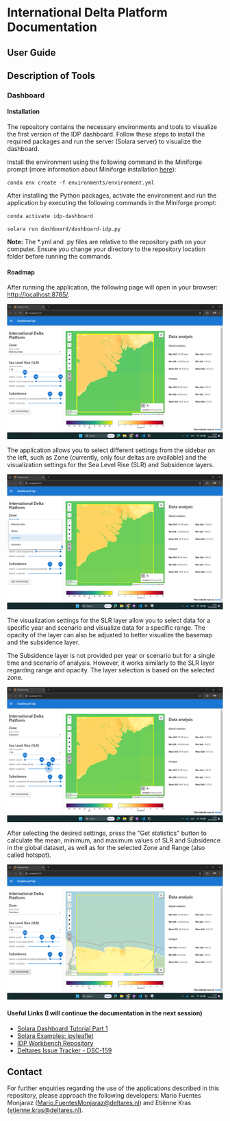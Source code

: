 # International Delta Platform Documentation

## User Guide

## Description of Tools 
### Dashboard
#### Installation
The repository contains the necessary environments and tools to visualize the first version of the IDP dashboard. Follow these steps to install the required packages and run the server (Solara server) to visualize the dashboard.

Install the environment using the following command in the Miniforge prompt (more information about Miniforge installation [here](https://github.com/conda-forge/miniforge)):
```
conda env create -f environments/environment.yml
```

After installing the Python packages, activate the environment and run the application by executing the following commands in the Miniforge prompt:
```
conda activate idp-dashboard
```
```
solara run dashboard/dashboard-idp.py
```

**Note:** The *.yml and .py files are relative to the repository path on your computer. Ensure you change your directory to the repository location folder before running the commands. 

#### Roadmap 

After running the application, the following page will open in your browser: [http://localhost:8765/](http://localhost:8765/).

![Table Description](images/idp-1.png)

The application allows you to select different settings from the sidebar on the left, such as Zone (currently, only four deltas are available) and the visualization settings for the Sea Level Rise (SLR) and Subsidence layers.

![Table Description](images/idp-2.png)

The visualization settings for the SLR layer allow you to select data for a specific year and scenario and visualize data for a specific range. The opacity of the layer can also be adjusted to better visualize the basemap and the subsidence layer.

The Subsidence layer is not provided per year or scenario but for a single time and scenario of analysis. However, it works similarly to the SLR layer regarding range and opacity. The layer selection is based on the selected zone.

![Table Description](images/idp-3.png)

After selecting the desired settings, press the "Get statistics" button to calculate the mean, minimum, and maximum values of SLR and Subsidence in the global dataset, as well as for the selected Zone and Range (also called hotspot).

![Table Description](images/idp-4.png)

#### Useful Links (I will continue the documentation in the next session)
- [Solara Dashboard Tutorial Part 1](https://solara.dev/documentation/getting_started/tutorials/jupyter-dashboard-part1)
- [Solara Examples: ipyleaflet](https://solara.dev/documentation/examples/libraries/ipyleaflet)
- [IDP Workbench Repository](https://github.com/Deltares-research/IDP-workbench)
- [Deltares Issue Tracker - DSC-159](https://issuetracker.deltares.nl/browse/DSC-159)

## Contact
For further enquiries regarding the use of the applications described in this repository, please approach the following developers: Mario Fuentes Monjaraz (Mario.FuentesMonjaraz@deltares.nl) and Etiënne Kras (etienne.kras@deltares.nl). 

